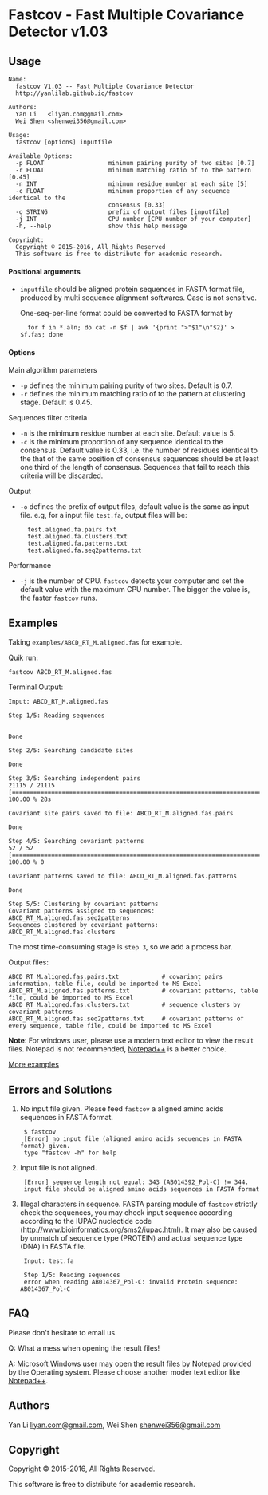 # Fastcov - Fast Multiple Covariance Detector v1.03


## Usage

```
Name:
  fastcov V1.03 -- Fast Multiple Covariance Detector
  http://yanlilab.github.io/fastcov

Authors:
  Yan Li   <liyan.com@gmail.com>
  Wei Shen <shenwei356@gmail.com>

Usage:
  fastcov [options] inputfile

Available Options:
  -p FLOAT                  minimum pairing purity of two sites [0.7]
  -r FLOAT                  minimum matching ratio of to the pattern [0.45]
  -n INT                    minimum residue number at each site [5]
  -c FLOAT                  minimum proportion of any sequence identical to the
                            consensus [0.33]
  -o STRING                 prefix of output files [inputfile]
  -j INT                    CPU number [CPU number of your computer]
  -h, --help                show this help message

Copyright:
  Copyright © 2015-2016, All Rights Reserved
  This software is free to distribute for academic research.
```

#### Positional arguments

- `inputfile` should be aligned protein sequences in FASTA format file,
 produced by multi sequence alignment softwares.
 Case is not sensitive.

    One-seq-per-line format could be converted to FASTA format by

        for f in *.aln; do cat -n $f | awk '{print ">"$1"\n"$2}' > $f.fas; done


#### Options

Main algorithm parameters

- `-p` defines the minimum pairing purity of two sites. Default is 0.7.
- `-r` defines the minimum matching ratio of to the pattern at
clustering stage. Default is 0.45.

Sequences filter criteria

- `-n` is the minimum residue number at each site.  Default value is 5.
- `-c` is the minimum proportion of any sequence identical to the consensus.
Default value is 0.33, i.e. the number of residues identical to the that of the
 same position of consensus sequences should be at  least one third of the length of consensus.
 Sequences that fail to reach this criteria will be discarded.

Output

- `-o` defines the prefix of output files, default value is the same as input
 file. e.g, for a input file `test.fa`, output files will be:

        test.aligned.fa.pairs.txt
        test.aligned.fa.clusters.txt
        test.aligned.fa.patterns.txt
        test.aligned.fa.seq2patterns.txt


Performance

- `-j` is the number of CPU. `fastcov` detects your computer and set the
default value with the maximum CPU number. The bigger the value is,
the faster `fastcov` runs.

## Examples
Taking `examples/ABCD_RT_M.aligned.fas` for example.

Quik run:

    fastcov ABCD_RT_M.aligned.fas

Terminal Output:

```
Input: ABCD_RT_M.aligned.fas

Step 1/5: Reading sequences


Done

Step 2/5: Searching candidate sites

Done

Step 3/5: Searching independent pairs
21115 / 21115 [===================================================================================] 100.00 % 28s

Covariant site pairs saved to file: ABCD_RT_M.aligned.fas.pairs

Done

Step 4/5: Searching covariant patterns
52 / 52 [===========================================================================================] 100.00 % 0

Covariant patterns saved to file: ABCD_RT_M.aligned.fas.patterns

Done

Step 5/5: Clustering by covariant patterns
Covariant patterns assigned to sequences: ABCD_RT_M.aligned.fas.seq2patterns
Sequences clustered by covariant patterns: ABCD_RT_M.aligned.fas.clusters

```
The most time-consuming stage is `step 3`, so we add a process bar.

Output files:

    ABCD_RT_M.aligned.fas.pairs.txt            # covariant pairs information, table file, could be imported to MS Excel
    ABCD_RT_M.aligned.fas.patterns.txt         # covariant patterns, table file, could be imported to MS Excel
    ABCD_RT_M.aligned.fas.clusters.txt         # sequence clusters by covariant patterns
    ABCD_RT_M.aligned.fas.seq2patterns.txt     # covariant patterns of every sequence, table file, could be imported to MS Excel

**Note**: For windows user, please use a modern text editor to view the result files.
Notepad is not recommended, [Notepad++](https://notepad-plus-plus.org/) is a better choice.

[More examples](https://github.com/yanlilab/fastcov/tree/master/examples)

## Errors and Solutions

1. No input file given. Please feed `fastcov` a aligned amino acids sequences in FASTA format.

        $ fastcov
        [Error] no input file (aligned amino acids sequences in FASTA format) given.
        type "fastcov -h" for help

2. Input file is not aligned.

        [Error] sequence length not equal: 343 (AB014392_Pol-C) != 344.
        input file should be aligned amino acids sequences in FASTA format

3. Illegal characters in sequence. FASTA parsing module of `fastcov` strictly
 check the sequences, you may check input sequence according according to
 the IUPAC nucleotide code (http://www.bioinformatics.org/sms2/iupac.html).
 It may also be caused by unmatch of sequence type (PROTEIN) and actual
 sequence type (DNA) in FASTA file.

        Input: test.fa

        Step 1/5: Reading sequences
        error when reading AB014367_Pol-C: invalid Protein sequence: AB014367_Pol-C



## FAQ

Please don't hesitate to email us.

Q: What a mess when opening the result files!

A: Microsoft Windows user may open the result files by Notepad provided by the Operating system.
Please choose another moder text editor like [Notepad++](https://notepad-plus-plus.org/).


## Authors
Yan Li <liyan.com@gmail.com>, Wei Shen <shenwei356@gmail.com>

## Copyright
Copyright © 2015-2016, All Rights Reserved.

This software is free to distribute for academic research.
